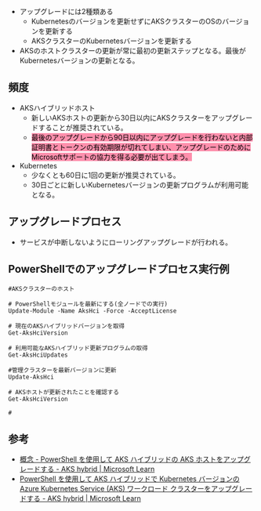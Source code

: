 - アップグレードには2種類ある
	- Kubernetesのバージョンを更新せずにAKSクラスターのOSのバージョンを更新する
	- AKSクラスターのKubernetesバージョンを更新する
- AKSのホストクラスターの更新が常に最初の更新ステップとなる。最後がKubernetesバージョンの更新となる。

## 頻度
- AKSハイブリッドホスト
	- 新しいAKSホストの更新から30日以内にAKSクラスターをアップグレードすることが推奨されている。
	- <mark style="background: #FF5582A6;">最後のアップグレードから90日以内にアップグレードを行わないと内部証明書とトークンの有効期限が切れてしまい、アップグレードのためにMicrosoftサポートの協力を得る必要が出てしまう。</mark>
- Kubernetes
	- 少なくとも60日に1回の更新が推奨されている。
	- 30日ごとに新しいKubernetesバージョンの更新プログラムが利用可能となる。

## アップグレードプロセス
- サービスが中断しないようにローリングアップグレードが行われる。

## PowerShellでのアップグレードプロセス実行例
```
#AKSクラスターのホスト

# PowerShellモジュールを最新にする(全ノードでの実行)
Update-Module -Name AksHci -Force -AcceptLicense

# 現在のAKSハイブリッドバージョンを取得
Get-AksHciVersion

# 利用可能なAKSハイブリッド更新プログラムの取得
Get-AksHciUpdates

#管理クラスターを最新バージョンに更新
Update-AksHci

# AKSホストが更新されたことを確認する
Get-AksHciVersion

# 

```



## 参考
- [概念 - PowerShell を使用して AKS ハイブリッドの AKS ホストをアップグレードする - AKS hybrid | Microsoft Learn](https://learn.microsoft.com/ja-jp/azure/aks/hybrid/update-akshci-host-powershell)
- [PowerShell を使用して AKS ハイブリッドで Kubernetes バージョンのAzure Kubernetes Service (AKS) ワークロード クラスターをアップグレードする - AKS hybrid | Microsoft Learn](https://learn.microsoft.com/ja-jp/azure/aks/hybrid/upgrade)